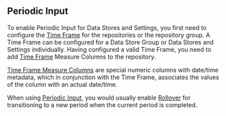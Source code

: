 
## Periodic Input

To enable Periodic Input for Data Stores and Settings, you first need to configure the [Time Frame](timeframe.md) for the repositories or the repository group. A Time Frame can be configured for a Data Store Group or Data Stores and Settings individually. Having configured a valid Time Frame, you need to add [Time Frame](timeframe.md) Measure Columns to the repository. 

[Time Frame Measure Columns](timeframemeasurecolumns.md) are special numeric columns with date/time metadata, which in conjunction with the Time Frame, associates the values of the column with an actual date/time. 

When using [Periodic Input](periodicimput.md), you would usually enable [Rollover](rollover.md) for transitioning to a new period when the current period is completed.

